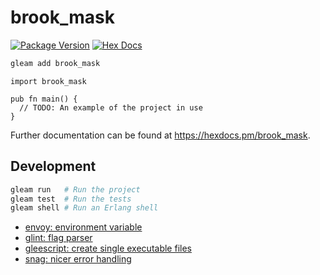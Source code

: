 # brook_mask

[![Package Version](https://img.shields.io/hexpm/v/brook_mask)](https://hex.pm/packages/brook_mask)
[![Hex Docs](https://img.shields.io/badge/hex-docs-ffaff3)](https://hexdocs.pm/brook_mask/)

```sh
gleam add brook_mask
```

```gleam
import brook_mask

pub fn main() {
  // TODO: An example of the project in use
}
```

Further documentation can be found at <https://hexdocs.pm/brook_mask>.

## Development

```sh
gleam run   # Run the project
gleam test  # Run the tests
gleam shell # Run an Erlang shell
```

- [envoy: environment variable](https://github.com/lpil/envoy)
- [glint: flag parser](https://github.com/TanklesXL/glint)
- [gleescript: create single executable files](https://github.com/lpil/gleescript)
- [snag: nicer error handling](https://github.com/lpil/snag)
